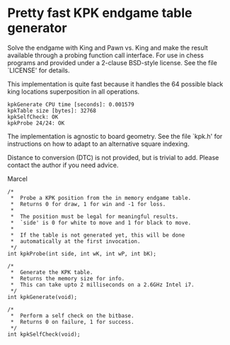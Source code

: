 Pretty fast KPK endgame table generator
=======================================

Solve the endgame with King and Pawn vs. King and make the result
available through a probing function call interface. For use in
chess programs and provided under a 2-clause BSD-style license. See
the file `LICENSE' for details.

This implementation is quite fast because it handles the 64 possible
black king locations superposition in all operations.

```
kpkGenerate CPU time [seconds]: 0.001579
kpkTable size [bytes]: 32768
kpkSelfCheck: OK
kpkProbe 24/24: OK
```

The implementation is agnostic to board geometry.  See the file
`kpk.h' for instructions on how to adapt to an alternative square
indexing.

Distance to conversion (DTC) is not provided, but is trivial to
add.  Please contact the author if you need advice.

Marcel

```
/*
 *  Probe a KPK position from the in memory endgame table.
 *  Returns 0 for draw, 1 for win and -1 for loss.
 *
 *  The position must be legal for meaningful results.
 *  `side' is 0 for white to move and 1 for black to move.
 *
 *  If the table is not generated yet, this will be done
 *  automatically at the first invocation.
 */
int kpkProbe(int side, int wK, int wP, int bK);

/*
 *  Generate the KPK table.
 *  Returns the memory size for info.
 *  This can take upto 2 milliseconds on a 2.6GHz Intel i7.
 */
int kpkGenerate(void);

/*
 *  Perform a self check on the bitbase.
 *  Returns 0 on failure, 1 for success.
 */
int kpkSelfCheck(void);
```
